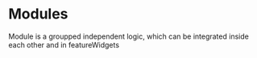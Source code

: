 # Modules

Module is a groupped independent logic, which can be integrated inside each other and in featureWidgets
